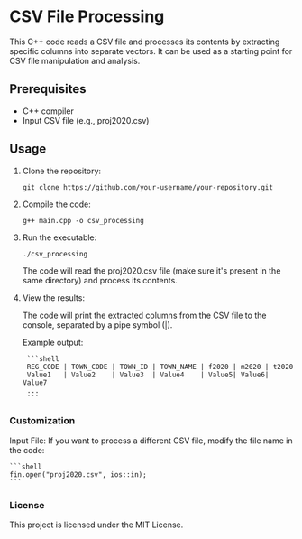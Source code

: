 # CSV File Processing

This C++ code reads a CSV file and processes its contents by extracting specific columns into separate vectors. It can be used as a starting point for CSV file manipulation and analysis.

## Prerequisites

- C++ compiler
- Input CSV file (e.g., proj2020.csv)

## Usage

1. Clone the repository:

   ```shell
   git clone https://github.com/your-username/your-repository.git
   ```

2. Compile the code:
	
	 ```shell
	g++ main.cpp -o csv_processing
	```
3. Run the executable:
 	```shell
 	./csv_processing
 	```
 	The code will read the proj2020.csv file (make sure it's present in the same directory) and process its contents.

4. View the results:

	The code will print the extracted columns from the CSV file to the console, separated by a pipe symbol (|).

	Example output:
	
		```shell
		REG_CODE | TOWN_CODE | TOWN_ID | TOWN_NAME | f2020 | m2020 | t2020
		Value1   | Value2    | Value3  | Value4    | Value5| Value6| Value7
		...
		```
### Customization
Input File: If you want to process a different CSV file, modify the file name in the code:

	```shell
	fin.open("proj2020.csv", ios::in);
	```
### License
This project is licensed under the MIT License.

